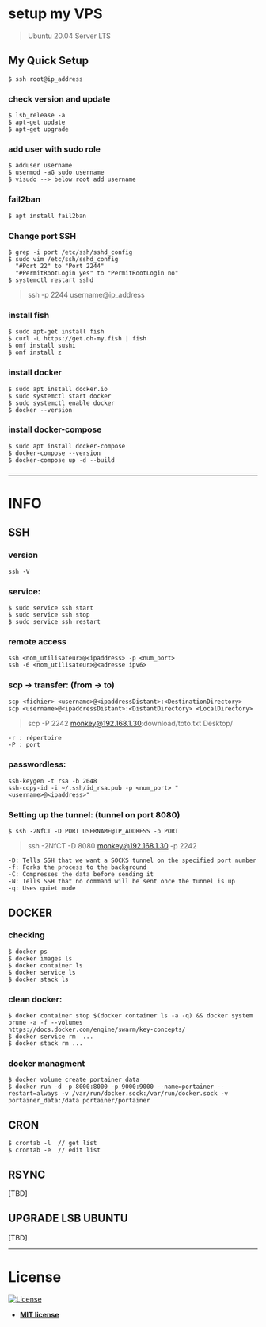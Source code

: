 # setup my VPS

> Ubuntu 20.04 Server LTS

## My Quick Setup

```
$ ssh root@ip_address
```

### check version and update

```
$ lsb_release -a
$ apt-get update
$ apt-get upgrade
```

### add user with sudo role

```
$ adduser username
$ usermod -aG sudo username
$ visudo --> below root add username
```

### fail2ban

```
$ apt install fail2ban
```

### Change port SSH

```
$ grep -i port /etc/ssh/sshd_config
$ sudo vim /etc/ssh/sshd_config
  "#Port 22" to "Port 2244"
  "#PermitRootLogin yes" to "PermitRootLogin no"
$ systemctl restart sshd
```

> ssh -p 2244 username@ip_address

### install fish

```
$ sudo apt-get install fish
$ curl -L https://get.oh-my.fish | fish
$ omf install sushi
$ omf install z
```

### install docker

```
$ sudo apt install docker.io
$ sudo systemctl start docker
$ sudo systemctl enable docker
$ docker --version
```

### install docker-compose

```
$ sudo apt install docker-compose
$ docker-compose --version
$ docker-compose up -d --build
```

###

---

# INFO

## SSH

### version

```
ssh -V
```

### service:

```
$ sudo service ssh start
$ sudo service ssh stop
$ sudo service ssh restart
```

### remote access

```
ssh <nom_utilisateur>@<ipaddress> -p <num_port>
ssh -6 <nom_utilisateur>@<adresse ipv6>
```

### scp -> transfer: (from → to)

```
scp <fichier> <username>@<ipaddressDistant>:<DestinationDirectory>
scp <username>@<ipaddressDistant>:<DistantDirectory> <LocalDirectory>
```

> scp -P 2242 monkey@192.168.1.30:download/toto.txt Desktop/

```
-r : répertoire
-P : port
```

### passwordless:

```
ssh-keygen -t rsa -b 2048
ssh-copy-id -i ~/.ssh/id_rsa.pub -p <num_port> "<username>@<ipaddress>"
```

### Setting up the tunnel: (tunnel on port 8080)

```
$ ssh -2NfCT -D PORT USERNAME@IP_ADDRESS -p PORT
```

> ssh -2NfCT -D 8080 monkey@192.168.1.30 -p 2242

```
-D: Tells SSH that we want a SOCKS tunnel on the specified port number
-f: Forks the process to the background
-C: Compresses the data before sending it
-N: Tells SSH that no command will be sent once the tunnel is up
-q: Uses quiet mode
```

## DOCKER

### checking

```
$ docker ps
$ docker images ls
$ docker container ls
$ docker service ls
$ docker stack ls
```

### clean docker:

```
$ docker container stop $(docker container ls -a -q) && docker system prune -a -f --volumes
https://docs.docker.com/engine/swarm/key-concepts/
$ docker service rm  ...
$ docker stack rm ...
```

### docker managment

```
$ docker volume create portainer_data
$ docker run -d -p 8000:8000 -p 9000:9000 --name=portainer --restart=always -v /var/run/docker.sock:/var/run/docker.sock -v portainer_data:/data portainer/portainer
```

## CRON

```
$ crontab -l  // get list
$ crontab -e  // edit list
```

## RSYNC

[TBD]

## UPGRADE LSB UBUNTU

[TBD]

---

# License

[![License](http://img.shields.io/:license-mit-blue.svg?style=flat-square)](http://badges.mit-license.org)

- **[MIT license](http://opensource.org/licenses/mit-license.php)**
